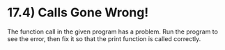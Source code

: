# 17.4) Calls Gone Wrong!

The function call in the given program has a problem. Run the program to see the
error, then fix it so that the print function is called correctly.
